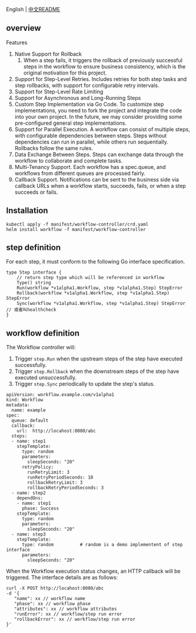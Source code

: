 
English | [中文README](README.zh_CN.md)

## overview

Features
1. Native Support for Rollback 
   1. When a step fails, it triggers the rollback of previously successful steps in the workflow to ensure business consistency, which is the original motivation for this project.
2. Support for Step-Level Retries. Includes retries for both step tasks and step rollbacks, with support for configurable retry intervals.
3. Support for Step-Level Rate Limiting
4. Support for Asynchronous and Long-Running Steps
5. Custom Step Implementation via Go Code. To customize step implementations, you need to fork the project and integrate the code into your own project. In the future, we may consider providing some pre-configured general step implementations.
6. Support for Parallel Execution. A workflow can consist of multiple steps, with configurable dependencies between steps. Steps without dependencies can run in parallel, while others run sequentially. Rollbacks follow the same rules.
7. Data Exchange Between Steps. Steps can exchange data through the workflow to collaborate and complete tasks.
8. Multi-Tenancy Support. Each workflow has a spec.queue, and workflows from different queues are processed fairly.
9. Callback Support. Notifications can be sent to the business side via callback URLs when a workflow starts, succeeds, fails, or when a step succeeds or fails.

## Installation 

```
kubectl apply -f manifest/workflow-controller/crd.yaml
helm install workflow -f manifest/workflow-controller
```

## step definition

For each step, it must conform to the following Go interface specification.
```
type Step interface {
    // return step type which will be referenced in workflow
	Type() string
	Run(workflow *v1alpha1.Workflow, step *v1alpha1.Step) StepError
	Rollback(workflow *v1alpha1.Workflow, step *v1alpha1.Step) StepError
	Sync(workflow *v1alpha1.Workflow, step *v1alpha1.Step) StepError // 或者叫healthcheck
}
```

## workflow definition

The Workflow controller will:
1. Trigger `step.Run` when the upstream steps of the step have executed successfully.
2. Trigger `step.Rollback` when the downstream steps of the step have executed unsuccessfully.
3. Trigger `step.Sync` periodically to update the step's status.

```
apiVersion: workflow.example.com/v1alpha1
kind: Workflow
metadata:
  name: example
spec:
  queue: default
  callback: 
    url:  http://locahost:8080/abc
  steps:
  - name: step1
    stepTemplate: 
      type: random
      parameters: 
        sleepSeconds: "20"
      retryPolicy:
        runRetryLimit: 3
        runRetryPeriodSeconds: 10
        rollbackRetryLimit: 3
        rollbackRetryPeriodSeconds: 3
  - name: step2
    dependOns:
    - name: step1
      phase: Success
    stepTemplate: 
      type: random
      parameters: 
        sleepSeconds: "20"
  - name: step3
    stepTemplate: 
      type: random          # random is a demo implementent of step interface
      parameters: 
        sleepSeconds: "20"
```


When the Workflow execution status changes, an HTTP callback will be triggered. The interface details are as follows:

```
curl -X POST http://locahost:8080/abc
-d '{
   "name": xx // workflow name
   "phase": xx // workflow phase
   "attributes": xx // workflow attributes
   "runError": xx // workflow/step run error
   "rollbackError": xx // workflow/step run error
}'
```